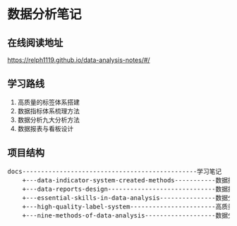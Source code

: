 # 数据分析笔记

## 在线阅读地址

https://relph1119.github.io/data-analysis-notes/#/

## 学习路线

1. 高质量的标签体系搭建
2. 数据指标体系梳理方法
3. 数据分析九大分析方法
4. 数据报表与看板设计

## 项目结构
<pre>
docs-----------------------------------------------学习笔记
    +---data-indicator-system-created-methods-----------数据指标体系梳理方法
    +---data-reports-design-----------------------------数据报表与看板设计
    +---essential-skills-in-data-analysis---------------数据分析必知必会
    +---high-quality-label-system-----------------------高质量的标签体系搭建
    +---nine-methods-of-data-analysis-------------------数据分析九大分析方法
</pre>
